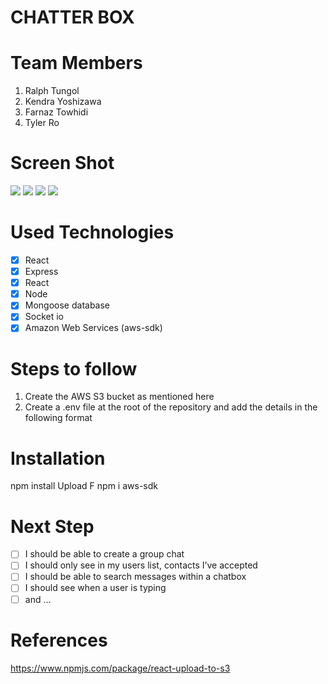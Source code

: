 # CHATTER BOX

# Team Members
1. Ralph Tungol
2. Kendra Yoshizawa
3. Farnaz Towhidi
4. Tyler Ro

# Screen Shot

<img src="https://ga-chatterbox.s3.ca-central-1.amazonaws.com/login.png">

<img src="https://ga-chatterbox.s3.ca-central-1.amazonaws.com/signup.png">

<img src="https://ga-chatterbox.s3.ca-central-1.amazonaws.com/profileUpdate.png">

<img src="https://ga-chatterbox.s3.ca-central-1.amazonaws.com/Screen+Shot+2022-12-09+at+2.48.17+AM.png">

# Used Technologies
- [X] React
- [X] Express
- [X] React
- [X] Node
- [X] Mongoose database
- [X] Socket io 
- [X] Amazon Web Services (aws-sdk)

# Steps to follow

1. Create the AWS S3 bucket as mentioned here
2. Create a .env file at the root of the repository and add the details in the following format

# Installation
npm install
Upload F
npm i aws-sdk


# Next Step
- [ ] I should be able to create a group chat
- [ ] I should only see in my users list, contacts I’ve accepted
- [ ] I should be able to search messages within a chatbox
- [ ] I should see when a user is typing
- [ ] and ...

# References
https://www.npmjs.com/package/react-upload-to-s3